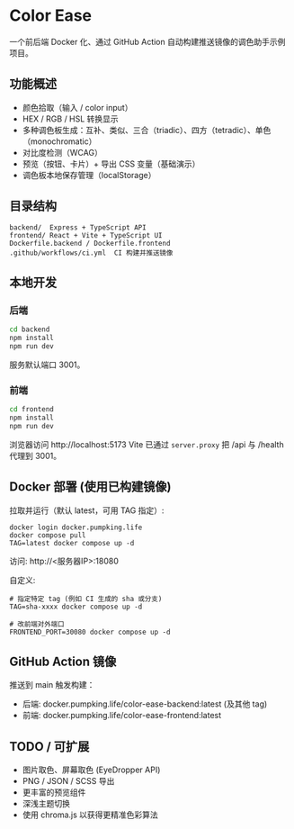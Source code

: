 # Color Ease

一个前后端 Docker 化、通过 GitHub Action 自动构建推送镜像的调色助手示例项目。

## 功能概述
- 颜色拾取（输入 / color input）
- HEX / RGB / HSL 转换显示
- 多种调色板生成：互补、类似、三合（triadic）、四方（tetradic）、单色（monochromatic）
- 对比度检测（WCAG）
- 预览（按钮、卡片）+ 导出 CSS 变量（基础演示）
- 调色板本地保存管理（localStorage）

## 目录结构
```
backend/  Express + TypeScript API
frontend/ React + Vite + TypeScript UI
Dockerfile.backend / Dockerfile.frontend
.github/workflows/ci.yml  CI 构建并推送镜像
```

## 本地开发
### 后端
```bash
cd backend
npm install
npm run dev
```
服务默认端口 3001。

### 前端
```bash
cd frontend
npm install
npm run dev
```
浏览器访问 http://localhost:5173
Vite 已通过 `server.proxy` 把 /api 与 /health 代理到 3001。

## Docker 部署 (使用已构建镜像)
拉取并运行（默认 latest，可用 TAG 指定）:
```
docker login docker.pumpking.life
docker compose pull
TAG=latest docker compose up -d
```
访问: http://<服务器IP>:18080

自定义:
```
# 指定特定 tag (例如 CI 生成的 sha 或分支)
TAG=sha-xxxx docker compose up -d

# 改前端对外端口
FRONTEND_PORT=30080 docker compose up -d
```

## GitHub Action 镜像
推送到 main 触发构建：
- 后端: docker.pumpking.life/color-ease-backend:latest (及其他 tag)
- 前端: docker.pumpking.life/color-ease-frontend:latest

## TODO / 可扩展
- 图片取色、屏幕取色 (EyeDropper API)
- PNG / JSON / SCSS 导出
- 更丰富的预览组件
- 深浅主题切换
- 使用 chroma.js 以获得更精准色彩算法
```
